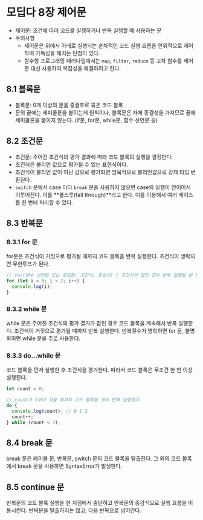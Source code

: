 # 모딥다 8장 제어문

- 제어문: 조건에 따라 코드를 실행하거나 반복 실행할 때 사용하는 문
- 주의사항
  - 제어문은 위에서 아래로 실행되는 순차적인 코드 실행 흐름을 인위적으로 제어하여 가독성을 해치는 단점이 있다.
  - 함수형 프로그래밍 패러다임에서는 `map`, `filter`, `reduce` 등 고차 함수를 제어문 대신 사용하여 복잡성을 해결하려고 한다.

## 8.1 블록문

- 블록문: 0개 이상의 문을 중괄호로 묶은 코드 블록
- 문의 끝에는 세미콜론을 붙이는게 원칙이나, 블록문은 자체 종결성을 가지므로 끝에 세미콜론을 붙이지 않는다. (if문, for문, while문, 함수 선언문 등)

## 8.2 조건문

- 조건문: 주어진 조건식의 평가 결과에 따라 코드 블록의 실행을 결정한다.
- 조건식은 불리언 값으로 평가될 수 있는 표현식이다.
- 조건식이 불리언 값이 아닌 값으로 평가되면 암묵적으로 불리언값으로 강제 타입 변환된다.
- `switch` 문에서 case 마다 `break` 문을 사용하지 않으면 case의 실행이 연이어서 이루어진다. 이를 **폴스루(fall through)**라고 한다. 이를 이용해서 여러 케이스를 한 번에 처리할 수 있다.

## 8.3 반복문

### 8.3.1 for 문

for문은 조건식이 거짓으로 평가될 때까지 코드 블록을 반복 실행한다. 조건식이 생략되면 무한루프가 된다.

```js
// for(변수 선언문 또는 할당문; 조건식; 증감식) { 조건식이 참인 경우 반복 실행될 문 }
for (let i = 0; i < 2; i++) {
  console.log(i);
}
```

### 8.3.2 while 문

while 문은 주어진 조건식의 평가 결가가 참인 경우 코드 블록을 계속해서 반복 실행한다. 조건식이 거짓으로 평가될 때까지 반복 실행한다.
반복횟수가 명학하면 for 문, 불명확하면 while 문을 주로 사용한다.

### 8.3.3 do...while 문

코드 블록을 먼저 실행한 후 조건식을 평가한다. 따라서 코드 블록은 무조건 한 번 이상 실행된다.

```js
let count = 0;

// count가 3보다 작을 때까지 코드 블록을 계속 반복 실행한다.
do {
  console.log(count); // 0 1 2
  count++;
} while (count < 3);
```

## 8.4 break 문

break 문은 레이블 문, 반복문, switch 문의 코드 블록을 탈출한다. 그 외의 코드 블록에서 break 문을 사용하면 SyntaxError가 발생한다.

## 8.5 continue 문

반복문의 코드 블록 실행을 현 지점에서 중단하고 반복문의 증감식으로 실행 흐름을 이동시킨다.
반복문을 탈출하지는 않고, 다음 반복으로 넘어간다.
